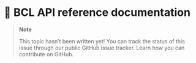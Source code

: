 # 🔧 BCL API reference documentation

> **Note**
> 
> This topic hasn’t been written yet! You can track the status of this issue through our public GitHub issue tracker. Learn how you can contribute on GitHub.